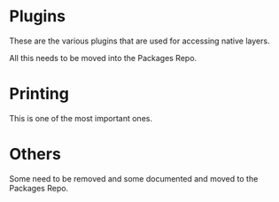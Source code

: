 # Plugins

These are the various plugins that are used for accessing native layers.

All this needs to be moved into the Packages Repo.

# Printing

This is one of the most important ones.

# Others

Some need to be removed and some documented and moved to the Packages Repo.